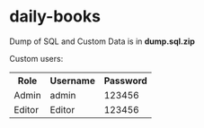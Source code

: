 daily-books
===========

Dump of SQL and Custom Data is in <b>dump.sql.zip</b>

Custom users:

 <table>
  <tr>
    <th>Role</th><th>Username</th><th>Password</th>
  </tr>
  <tr>
    <td>Admin</td><td>admin</td><td>123456</td>
  </tr>
  <tr>
    <td>Editor</td><td>Editor</td><td>123456</td>
  </tr>
</table>
